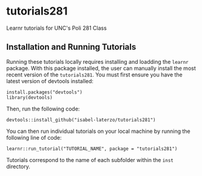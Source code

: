 # tutorials281
Learnr tutorials for UNC's Poli 281 Class

## Installation and Running Tutorials
Running these tutorials locally requires installing and loadding the `learnr` package. With this package installed, the user can manually install the most recent version of the `tutorials281`. You must first ensure you have the latest version of devtools installed:

```{r}
install.packages("devtools")
library(devtools)
```
Then, run the following code:

```{r}
devtools::install_github("isabel-laterzo/tutorials281")
```
You can then run individual tutorials on your local machine by running the following line of code:

```{r}
learnr::run_tutorial("TUTORIAL_NAME", package = "tutorials281")
```
Tutorials correspond to the name of each subfolder within the `inst` directory.
